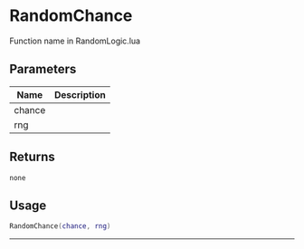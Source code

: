 # RandomChance

Function name in RandomLogic.lua

## Parameters

| Name   | Description |
| ------ | ----------- |
| chance |             |
| rng    |             |

## Returns

`none`

## Usage

```lua
RandomChance(chance, rng)
```

---

